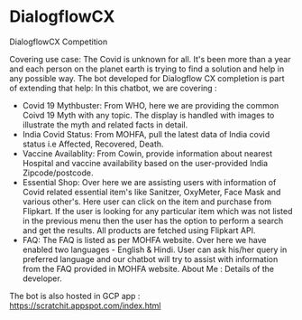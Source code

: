 # DialogflowCX
DialogflowCX Competition 

Covering use case:
The Covid is unknown for all. It's been more than a year and each person on the planet earth is trying to find a solution and help in any possible way. The bot developed for Dialogflow CX completion is part of extending that help:
In this chatbot, we are covering :
- Covid 19 Mythbuster: From WHO,  here we are providing the common Coivd 19 Myth with any topic. The display is handled with images to illustrate the myth and related facts in detail.
- India Covid Status: From MOHFA, pull the latest data of India covid status i.e Affected, Recovered, Death.
- Vaccine Availablity: From Cowin, provide information about nearest Hospital and vaccine availability based on the user-provided India Zipcode/postcode.
- Essential Shop: Over here we are assisting users with information of Covid related essential item's like Sanitzer, OxyMeter, Face Mask and various other's. Here user can click on the item and purchase from Flipkart. If the user is looking for any particular item which was not listed in the previous menu then the user has the option to perform a search and get the results. All products are fetched using Flipkart API.
- FAQ: The FAQ is listed as per MOHFA website. Over here we have enabled two languages - English & Hindi. User can ask his/her query in preferred language and our chatbot will try to assist with information from the FAQ provided in MOHFA website.
About Me : Details of the developer.

The bot is also hosted in GCP app : https://scratchit.appspot.com/index.html


